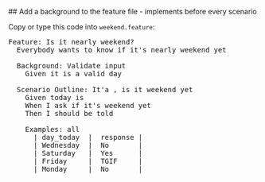 ## Add a background to the feature file - implements before every scenario

Copy or type this code into `weekend.feature`:

<pre class="file" data-filename="weekend.feature" data-target="replace">
Feature: Is it nearly weekend?
  Everybody wants to know if it's nearly weekend yet

  Background: Validate input
    Given it is a valid day

  Scenario Outline: It'a <day_today>, is it weekend yet
    Given today is <day_today>
    When I ask if it's weekend yet
    Then I should be told <response>

    Examples: all
      | day_today  |  response |
      | Wednesday  |  No       |
      | Saturday   |  Yes      |
      | Friday     |  TGIF     |
      | Monday     |  No       |

</pre>

